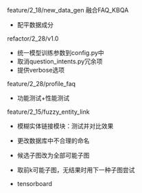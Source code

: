 feature/2_18/new_data_gen 融合FAQ_KBQA
* 配平数据成分

refactor/2_28/v1.0
* 统一模型训练参数到config.py中
* 取消question_intents.py冗余项
* 提供verbose选项

feature/2_28/profile_faq
* 功能测试+性能测试

feature/2_15/fuzzy_entity_link
* 模糊实体链接模块：测试并对比效果

* 更改数据库中不合理的命名
* 候选子图改为全部可能子图
* 取前k可能子图，无结果时用下一种子图尝试
* tensorboard